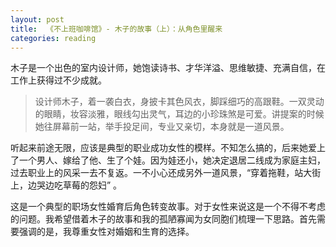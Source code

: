 ```yaml
---
layout: post
title:  《不上班咖啡馆》- 木子的故事（上）：从角色里醒来 
categories: reading
---
```


木子是一个出色的室内设计师，她饱读诗书、才华洋溢、思维敏捷、充满自信，在工作上获得过不少成就。

> 设计师木子，着一袭白衣，身披卡其色风衣，脚踩细巧的高跟鞋。一双灵动的眼睛，妆容淡雅，眼线勾出灵气，耳边的小珍珠煞是可爱。讲提案的时候她往屏幕前一站，举手投足间，专业又亲切，本身就是一道风景。

听起来前途无限，应该是典型的职业成功女性的模样。不知怎么搞的，后来她爱上了一个男人、嫁给了他、生了个娃。因为娃还小，她决定退居二线成为家庭主妇，过去职业上的风采一去不复返。一不小心还成另外一道风景，“穿着拖鞋，站大街上，边哭边吃草莓的怨妇” 。

这是一个典型的职场女性婚育后角色转变故事。对于女性来说这是一个不得不考虑的问题。我希望借着木子的故事和我的孤陋寡闻为女同胞们梳理一下思路。首先需要强调的是，我尊重女性对婚姻和生育的选择。
<!--stackedit_data:
eyJoaXN0b3J5IjpbLTgzNzI0OTk2OF19
-->